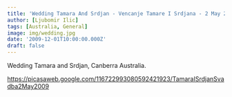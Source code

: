 ```yaml
---
title: 'Wedding Tamara And Srdjan - Vencanje Tamare I Srdjana - 2 May 2009'
author: [Ljubomir Ilic]
tags: [Australia, General]
image: img/wedding.jpg
date: '2009-12-01T10:00:00.000Z'
draft: false
---
```


Wedding Tamara and Srdjan, Canberra Australia.

https://picasaweb.google.com/116722993080592421923/TamaraISrdjanSvadba2May2009
